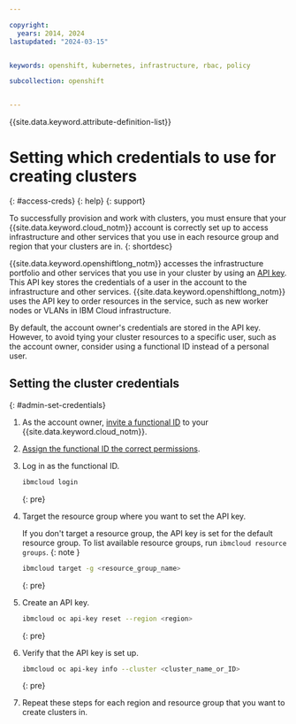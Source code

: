 ```yaml
---

copyright: 
  years: 2014, 2024
lastupdated: "2024-03-15"


keywords: openshift, kubernetes, infrastructure, rbac, policy

subcollection: openshift


---
```



{{site.data.keyword.attribute-definition-list}}


# Setting which credentials to use for creating clusters
{: #access-creds}
{: help}
{: support}

To successfully provision and work with clusters, you must ensure that your {{site.data.keyword.cloud_notm}} account is correctly set up to access infrastructure and other services that you use in each resource group and region that your clusters are in.
{: shortdesc}

{{site.data.keyword.openshiftlong_notm}} accesses the infrastructure portfolio and other services that you use in your cluster by using an [API key](/docs/account?topic=account-manapikey). This API key stores the credentials of a user in the account to the infrastructure and other services. {{site.data.keyword.openshiftlong_notm}} uses the API key to order resources in the service, such as new worker nodes or VLANs in IBM Cloud infrastructure.

By default, the account owner's credentials are stored in the API key. However, to avoid tying your cluster resources to a specific user, such as the account owner, consider using a functional ID instead of a personal user.


## Setting the cluster credentials
{: #admin-set-credentials}

1. As the account owner, [invite a functional ID](/docs/account?topic=account-iamuserinv) to your {{site.data.keyword.cloud_notm}}.
1. [Assign the functional ID the correct permissions](/docs/openshift?topic=openshift-iam-platform-access-roles).
1. Log in as the functional ID.
    ```sh
    ibmcloud login
    ```
    {: pre}

1. Target the resource group where you want to set the API key.

    If you don't target a resource group, the API key is set for the default resource group. To list available resource groups, run `ibmcloud resource groups`.
    {: note }

    ```sh
    ibmcloud target -g <resource_group_name>
    ```
    {: pre}

1. Create an API key.
    ```sh
    ibmcloud oc api-key reset --region <region>
    ```
    {: pre}    

1. Verify that the API key is set up.
    ```sh
    ibmcloud oc api-key info --cluster <cluster_name_or_ID>
    ```
    {: pre}

1. Repeat these steps for each region and resource group that you want to create clusters in.



